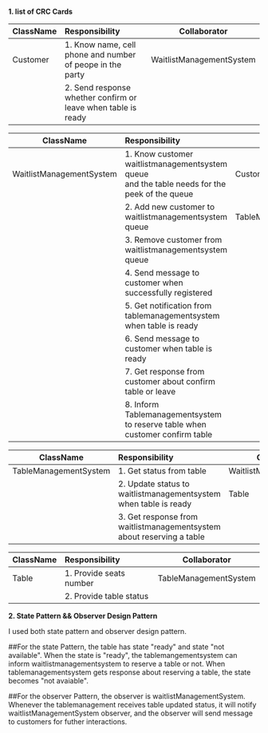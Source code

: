 **1. list of CRC Cards**


| **ClassName** | **Responsibility**    | **Collaborator**  |
| ------------- |:-------------| ----- |
| Customer     |1. Know name, cell phone and number of peope in the party | WaitlistManagementSystem |
|               |2. Send response whether confirm or leave when table is ready    |    |




| **ClassName** | **Responsibility**    | **Collaborator**  |
| ------------- |:-------------| ----- |
| WaitlistManagementSystem |1. Know customer waitlistmanagementsystem queue <br> and the table needs for the peek of the queue | Customer |
|               |2. Add new customer to waitlistmanagementsystem queue    | TableManagementSystem|
|               |3. Remove customer from waitlistmanagementsystem queue    | |
|               |4. Send message to customer when successfully registered    | |
|               |5. Get notification from tablemanagementsystem when table is ready    | |
|               |6. Send message to customer when table is ready    | |
|               |7. Get response from customer about confirm table or leave    | |
|               |8. Inform Tablemanagementsystem to reserve table when customer confirm table    | |




| **ClassName** | **Responsibility**    | **Collaborator**  |
| ------------- |:-------------| ----- |
| TableManagementSystem  |1. Get status from table | WaitlistManagementSystem |
|               |2. Update status to waitlistmanagementsystem when table is ready  | Table   |
|               |3. Get response from waitlistmanagementsystem about reserving a table    |    |






| **ClassName** | **Responsibility**    | **Collaborator**  |
| ------------- |:-------------| ----- |
| Table         |1. Provide seats number | TableManagementSystem |
|               |2. Provide table status |    |



**2. State Pattern && Observer Design Pattern**

I used both state pattern and observer design pattern. 

##For the state Pattern, the table has state "ready" and state "not available". When the state is "ready", the tablemangementsystem can inform waitlistmanagementsystem to reserve a table or not. When tablemanagementsystem gets response about reserving a table, the state becomes "not avaiable".

##For the observer Pattern, the observer is waitlistManagementSystem. Whenever the tablemanagement receives table updated status, it will notify waitlistManagementSystem observer, and the observer will send message to customers for futher interactions.
